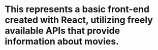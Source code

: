 # This represents a basic front-end created with React, utilizing freely available APIs that provide information about movies.
